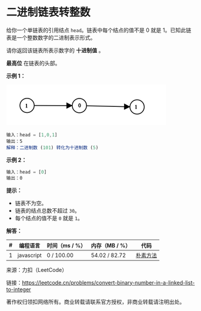 # 二进制链表转整数

给你一个单链表的引用结点 `head`。链表中每个结点的值不是 0 就是 1。已知此链表是一个整数数字的二进制表示形式。

请你返回该链表所表示数字的 **十进制值** 。

**最高位** 在链表的头部。

**示例 1：**

![示例1](./eg1.png)

``` javascript
输入：head = [1,0,1]
输出：5
解释：二进制数 (101) 转化为十进制数 (5)
```

**示例 2：**

``` javascript
输入：head = [0]
输出：0
```

**提示：**

- 链表不为空。
- 链表的结点总数不超过 `30`。
- 每个结点的值不是 `0` 就是 `1`。

**解答：**

**#**|**编程语言**|**时间（ms / %）**|**内存（MB / %）**|**代码**
------|----------|-----------------|----------------|--------
1|javascript|0 / 100.00|54.02 / 82.72|[朴素方法](./javascript/ac_v1.js)

来源：力扣（LeetCode）

链接：https://leetcode.cn/problems/convert-binary-number-in-a-linked-list-to-integer

著作权归领扣网络所有。商业转载请联系官方授权，非商业转载请注明出处。
